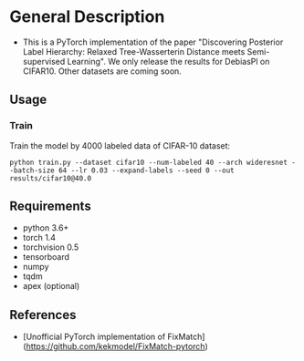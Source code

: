 # General Description
- This is a PyTorch implementation of the paper "Discovering Posterior Label Hierarchy: Relaxed Tree-Wasserterin Distance meets Semi-supervised Learning". We only release the results for DebiasPl on CIFAR10. Other datasets are coming soon.



## Usage

### Train
Train the model by 4000 labeled data of CIFAR-10 dataset:

```
python train.py --dataset cifar10 --num-labeled 40 --arch wideresnet --batch-size 64 --lr 0.03 --expand-labels --seed 0 --out results/cifar10@40.0
```






## Requirements
- python 3.6+
- torch 1.4
- torchvision 0.5
- tensorboard
- numpy
- tqdm
- apex (optional)


## References
- [Unofficial PyTorch implementation of FixMatch] (https://github.com/kekmodel/FixMatch-pytorch)
